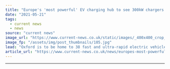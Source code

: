 ```yaml
---
title: "Europe's 'most powerful' EV charging hub to see 300kW chargers installed in Oxford"
date: "2021-05-21"
tags: 
  - current news
  - news
source: "current news"
image_url: "https://www.current-news.co.uk/static/images/_400x400_crop_center-center/Redbridge-EV-charging-hub-image-Energy-SuperHub-Oxford.jpg"
image_fp: "/assets/img/post_thumbnails/105.jpg"
lead: "​Oxford is to be home to 38 fast and ultra-rapid electric vehicle (EV) chargers as part of a project aiming to provide a global blueprint for cities across the world."
article_url: "https://www.current-news.co.uk/news/europes-most-powerful-ev-charging-hub-to-see-300kw-chargers-installed-in-oxford?utm_source=rss-feeds&utm_medium=rss&utm_campaign=rss"
---
```


---

